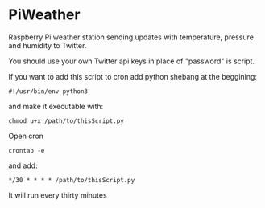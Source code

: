 # PiWeather
Raspberry Pi weather station sending updates with temperature, pressure and humidity to Twitter.

You should use your own Twitter api keys in place of "password" is script.

If you want to add this script to cron add python shebang at the beggining:  
```
#!/usr/bin/env python3
```
and make it executable with: 
```
chmod u+x /path/to/thisScript.py
```
Open cron 
```
crontab -e
```
and add:
```
*/30 * * * * /path/to/thisScript.py 
```
It will run every thirty minutes
